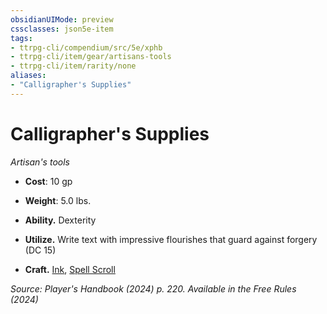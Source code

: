 ```yaml
---
obsidianUIMode: preview
cssclasses: json5e-item
tags:
- ttrpg-cli/compendium/src/5e/xphb
- ttrpg-cli/item/gear/artisans-tools
- ttrpg-cli/item/rarity/none
aliases: 
- "Calligrapher's Supplies"
---
```

# Calligrapher's Supplies
*Artisan's tools*  


- **Cost**: 10 gp
- **Weight**: 5.0 lbs.

- **Ability.** Dexterity  
- **Utilize.** Write text with impressive flourishes that guard against forgery (DC 15)  
- **Craft.** [Ink](Misc%20Files/CLI/compendium/items/ink-xphb.md), [Spell Scroll](Misc%20Files/CLI/compendium/items/spell-scroll-xdmg.md)  

*Source: Player's Handbook (2024) p. 220. Available in the Free Rules (2024)*